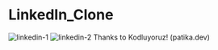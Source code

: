 # LinkedIn_Clone
![linkedin-1](https://user-images.githubusercontent.com/113685389/197018449-7667f89f-1199-4dd3-be63-3388e8b47952.png)
![linkedin-2](https://user-images.githubusercontent.com/113685389/197018454-53c50e53-0819-43af-89a5-dc50237a5435.png)
Thanks to Kodluyoruz! (patika.dev)

